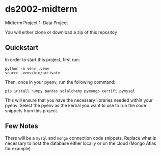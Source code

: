 # ds2002-midterm
Midterm Project 1: Data Project

You will either clone or download a zip of this repositoy

## Quickstart

In order to start this project, first run:

``` 
python -m venv .venv
source .venv/bin/activate 
```

Then, once in your pyenv, run the following command:

```
pip install numpy pandas sqlalchemy pymongo certifi pymysql
```

This will ensure that you have the necessary libraries needed within your pyenv.
Select the pyenv as the kernal you want to use to run the code snippets from this project.

## Few Notes

There will be a `mysql` and `mongo` connection code snippets. Replace what is necessary to host the database either locally or on the cloud (Mongo Atlas for example)

